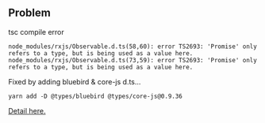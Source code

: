 ## Problem

tsc compile error

```text
node_modules/rxjs/Observable.d.ts(58,60): error TS2693: 'Promise' only refers to a type, but is being used as a value here.
node_modules/rxjs/Observable.d.ts(73,59): error TS2693: 'Promise' only refers to a type, but is being used as a value here.
```

Fixed by adding bluebird & core-js d.ts...

```
yarn add -D @types/bluebird @types/core-js@0.9.36
```

[Detail here.](https://github.com/ReactiveX/rxjs/issues/2422#issuecomment-316946983)
